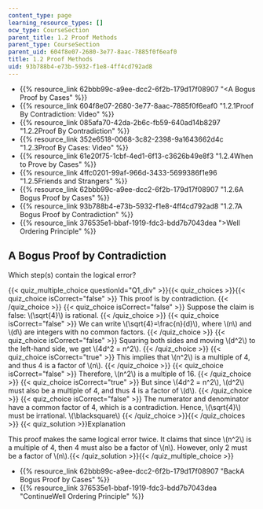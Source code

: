 ```yaml
---
content_type: page
learning_resource_types: []
ocw_type: CourseSection
parent_title: 1.2 Proof Methods
parent_type: CourseSection
parent_uid: 604f8e07-2680-3e77-8aac-7885f0f6eaf0
title: 1.2 Proof Methods
uid: 93b788b4-e73b-5932-f1e8-4ff4cd792ad8
---
```


*   {{% resource_link 62bbb99c-a9ee-dcc2-6f2b-179d17f08907 "\<A Bogus Proof by Cases" %}}
*   {{% resource_link 604f8e07-2680-3e77-8aac-7885f0f6eaf0 "1.2.1Proof By Contradiction: Video" %}}
*   {{% resource_link 085afa70-42da-2b6c-fb59-640ad14b8297 "1.2.2Proof By Contradiction" %}}
*   {{% resource_link 352e6518-0068-3c82-2398-9a1643662d4c "1.2.3Proof By Cases: Video" %}}
*   {{% resource_link 61e20f75-1cbf-4ed1-6f13-c3626b49e8f3 "1.2.4When to Prove by Cases" %}}
*   {{% resource_link 4ffc0201-99af-966d-3433-5699386f1e96 "1.2.5Friends and Strangers" %}}
*   {{% resource_link 62bbb99c-a9ee-dcc2-6f2b-179d17f08907 "1.2.6A Bogus Proof by Cases" %}}
*   {{% resource_link 93b788b4-e73b-5932-f1e8-4ff4cd792ad8 "1.2.7A Bogus Proof by Contradiction" %}}
*   {{% resource_link 376535e1-bbaf-1919-fdc3-bdd7b7043dea "\>Well Ordering Principle" %}}

A Bogus Proof by Contradiction
------------------------------

Which step(s) contain the logical error?

{{< quiz_multiple_choice questionId="Q1_div" >}}{{< quiz_choices >}}{{< quiz_choice isCorrect="false" >}}&nbsp;This proof is by contradiction.&nbsp;{{< /quiz_choice >}}
{{< quiz_choice isCorrect="false" >}}&nbsp;Suppose the claim is false: \\(\\sqrt{4}\\) is rational.&nbsp;{{< /quiz_choice >}}
{{< quiz_choice isCorrect="false" >}}&nbsp;We can write \\(\\sqrt{4}=\\frac{n}{d}\\), where \\(n\\) and \\(d\\) are integers with no common factors.&nbsp;{{< /quiz_choice >}}
{{< quiz_choice isCorrect="false" >}}&nbsp;Squaring both sides and moving \\(d^2\\) to the left-hand side, we get \\(4d^2 = n^2\\).&nbsp;{{< /quiz_choice >}}
{{< quiz_choice isCorrect="true" >}}&nbsp;This implies that \\(n^2\\) is a multiple of 4, and thus 4 is a factor of \\(n\\).&nbsp;{{< /quiz_choice >}}
{{< quiz_choice isCorrect="false" >}}&nbsp;Therefore, \\(n^2\\) is a multiple of 16.&nbsp;{{< /quiz_choice >}}
{{< quiz_choice isCorrect="true" >}}&nbsp;But since \\(4d^2 = n^2\\), \\(d^2\\) must also be a multiple of 4, and thus 4 is a factor of \\(d\\).&nbsp;{{< /quiz_choice >}}
{{< quiz_choice isCorrect="false" >}}&nbsp;The numerator and denominator have a common factor of 4, which is a contradiction. Hence, \\(\\sqrt{4}\\) must be irrational. \\(\\blacksquare\\)&nbsp;{{< /quiz_choice >}}{{< /quiz_choices >}}
{{< quiz_solution >}}Explanation

This proof makes the same logical error twice. It claims that since \\(n^2\\) is a multiple of 4, then 4 must also be a factor of \\(n\\). However, only 2 must be a factor of \\(n\\).{{< /quiz_solution >}}{{< /quiz_multiple_choice >}}

*   {{% resource_link 62bbb99c-a9ee-dcc2-6f2b-179d17f08907 "BackA Bogus Proof by Cases" %}}
*   {{% resource_link 376535e1-bbaf-1919-fdc3-bdd7b7043dea "ContinueWell Ordering Principle" %}}